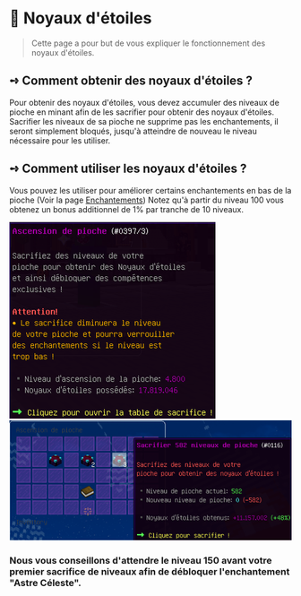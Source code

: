 #  🌟 Noyaux d'étoiles
> Cette page a pour but de vous expliquer le fonctionnement des noyaux d'étoiles.

## **➺** Comment obtenir des noyaux d'étoiles ?
Pour obtenir des noyaux d'étoiles, vous devez accumuler des niveaux de pioche en minant afin de les sacrifier pour obtenir des noyaux d'étoiles.  
Sacrifier les niveaux de sa pioche ne supprime pas les enchantements, il seront simplement bloqués, jusqu'à atteindre de nouveau le niveau nécessaire pour les utiliser.

## **➺** Comment utiliser les noyaux d'étoiles ?
Vous pouvez les utiliser pour améliorer certains enchantements en bas de la pioche (Voir la page [Enchantements](enchants.md))
Notez qu'à partir du niveau 100 vous obtenez un bonus additionnel de 1% par tranche de 10 niveaux.

![img.png](../../ressources/noyau.png) ![img.png](../../ressources/sacrifice.png)

### Nous vous conseillons d'attendre le niveau 150 avant votre premier sacrifice de niveaux afin de débloquer l'enchantement "Astre Céleste".
